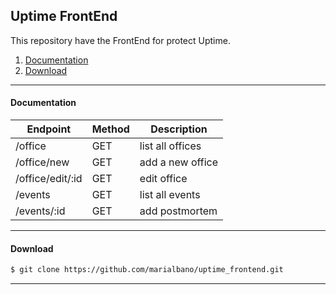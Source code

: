 ##  Uptime FrontEnd

This repository have the FrontEnd for protect Uptime.

1. [Documentation](#Documentation)
2. [Download](#download)

------------

#### Documentation

| Endpoint | Method | Description |
| ------ | ------ | ------ |
| /office | GET | list all offices |
| /office/new | GET | add a new office |
| /office/edit/:id | GET | edit office |
| /events | GET | list all events |
| /events/:id | GET | add postmortem |


------------

#### Download

```sh
$ git clone https://github.com/marialbano/uptime_frontend.git
```
------------


